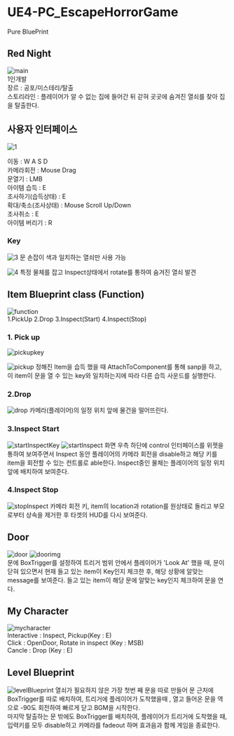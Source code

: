 # UE4-PC_EscapeHorrorGame

Pure BluePrint

## Red Night

![main](https://user-images.githubusercontent.com/46181173/117106234-78f86880-adba-11eb-92f3-82bc196fa454.png)<br>
1인개발 <br>
장르 : 공포/미스테리/탈출<br>
스토리라인 : 플레이어가 알 수 없는 집에 들어간 뒤 갇혀 곳곳에 숨겨진 열쇠를 찾아 집을 탈출한다.<br>

## 사용자 인터페이스

![1](https://user-images.githubusercontent.com/46181173/117106616-27041280-adbb-11eb-9f13-d8e603297167.png)

이동 : W A S D <br>
카메라회전 : Mouse Drag<br>
문열기 : LMB<br>
아이템 습득 : E<br>
조사하기(습득상태) : E<br>
확대/축소(조사상태) : Mouse Scroll Up/Down<br>
조사취소 : E<br>
아이템 버리기 : R<br>

### Key

![3](https://user-images.githubusercontent.com/46181173/117107286-4ea7aa80-adbc-11eb-8a51-a237416805f4.png)
문 손잡이 색과 일치하는 열쇠만 사용 가능

![4](https://user-images.githubusercontent.com/46181173/117107663-eb6a4800-adbc-11eb-99f3-2da2f9348a68.png)
특정 물체를 잡고 Inspect상태에서 rotate를 통하여 숨겨진 열쇠 발견

## Item Blueprint class (Function)

![function](https://user-images.githubusercontent.com/46181173/117107677-f02efc00-adbc-11eb-883e-0d584187a004.png)<br>
1.PickUp 2.Drop 3.Inspect(Start) 4.Inspect(Stop)

### 1. Pick up

![pickupkey](https://user-images.githubusercontent.com/46181173/117107670-ee653880-adbc-11eb-9ac0-66cd76ae8c49.png)

![pickup](https://user-images.githubusercontent.com/46181173/117107668-edcca200-adbc-11eb-853c-8f517247ae27.png)
정해진 Item을 습득 했을 때 AttachToComponent를 통해 sanp을 하고, 이 item이 문을 열 수 있는 key와 일치하는지에 따라 다른 습득 사운드를 실행한다.

### 2.Drop

![drop](https://user-images.githubusercontent.com/46181173/117108847-bf4fc680-adbe-11eb-9319-e6ae359db494.png)
카메라(플레이어)의 일정 위치 앞에 물건을 떨어뜨린다.

### 3.Inspect Start

![startInspectKey](https://user-images.githubusercontent.com/46181173/117108852-c080f380-adbe-11eb-9d4f-fabdaed3bbea.png)
![startInspect](https://user-images.githubusercontent.com/46181173/117108851-bfe85d00-adbe-11eb-9930-7fadd6749197.png)
화면 우측 하단에 control 인터페이스를 위젯을 통하여 보여주면서 Inspect 동안 플레이어의 카메라 회전을 disable하고 해당 키를 item을 회전할 수 있는 컨트롤로 able한다. Inspect중인 물체는 플레이어의 일정 위치 앞에 배치하여 보여준다.

### 4.Inspect Stop

![stopInspect](https://user-images.githubusercontent.com/46181173/117108854-c080f380-adbe-11eb-8e26-71ede978bb12.png)
카메라 회전 키, item의 location과 rotation를 원상태로 돌리고 부모로부터 상속을 제거한 후 타겟의 HUD를 다시 보여준다.

## Door

![door](https://user-images.githubusercontent.com/46181173/117108843-be1e9980-adbe-11eb-9ea7-9b9b8f66e857.png)
![doorimg](https://user-images.githubusercontent.com/46181173/117108846-beb73000-adbe-11eb-8cac-7051b824c9dc.png)
<br>
문에 BoxTrigger를 설정하여 트리거 범위 안에서 플레이어가 'Look At' 했을 때, 문이 닫혀 있으면서 현재 들고 있는 item이 Key인지 체크한 후, 해당 상황에 알맞는 message를 보여준다. 들고 있는 item이 해당 문에 알맞는 key인지 체크하여 문을 연다.

## My Character

![mycharacter](https://user-images.githubusercontent.com/46181173/117108850-bfe85d00-adbe-11eb-96fb-273fd68a5dae.png)<br>
Interactive : Inspect, Pickup(Key : E) <br>
Click : OpenDoor, Rotate in inspect (Key : MSB) <br>
Cancle : Drop (Key : E)

## Level Blueprint

![levelBlueprint](https://user-images.githubusercontent.com/46181173/117108848-bf4fc680-adbe-11eb-8fdc-49fcd6765450.png)
열쇠가 필요하지 않은 가장 첫번 째 문을 따로 만들어 문 근처에 BoxTrigger를 따로 배치하여, 트리거에 플레이어가 도착했을때 , 열고 들어온 문을 역으로 -90도 회전하여 빠르게 닫고 BGM을 시작한다.<br>
마지막 탈출하는 문 밖에도 BoxTrigger를 배치하여, 플레이어가 트리거에 도착했을 때, 입력키를 모두 disable하고 카메라를 fadeout 하며 효과음과 함께 게임을 종료한다.

